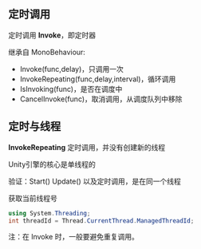 ## 定时调用

定时调用 **Invoke**，即定时器

继承自 MonoBehaviour:

-   Invoke(func,delay)，只调用一次
-   InvokeRepeating(func,delay,interval)，循环调用
-   IsInvoking(func)，是否在调度中
-   CancelInvoke(func)，取消调用，从调度队列中移除



## 定时与线程

**InvokeRepeating** 定时调用，并没有创建新的线程

Unity引擎的核心是单线程的

验证：Start() Update() 以及定时调用，是在同一个线程

获取当前线程号

```csharp
using System.Threading;
int threadId = Thread.CurrentThread.ManagedThreadId; 
```

注：在 Invoke 时，一般要避免重复调用。